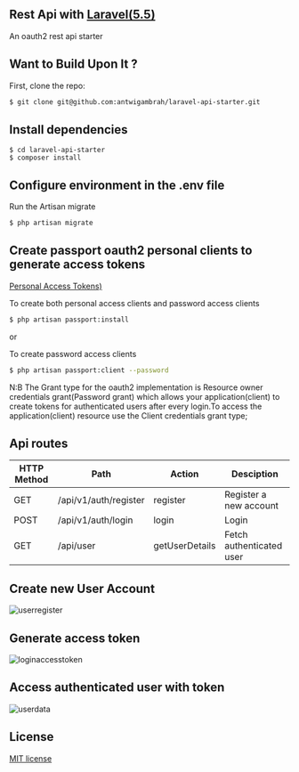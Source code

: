 ## Rest Api with [Laravel(5.5)](https://laravel.com/)

An oauth2  rest api starter 

## Want to Build Upon It ?

First, clone the repo:
```bash
$ git clone git@github.com:antwigambrah/laravel-api-starter.git
```

##  Install dependencies
```
$ cd laravel-api-starter
$ composer install
```

## Configure  environment in the .env file

Run the Artisan migrate 
```bash
$ php artisan migrate 
```

## Create passport  oauth2  personal clients  to generate access tokens
 [Personal Access Tokens)](https://laravel.com/docs/5.5/passport#personal-access-tokens)

To create both personal access clients and password access clients 
```bash
$ php artisan passport:install
```
or 

To create password access clients
```bash
$ php artisan passport:client --password
```

N:B The Grant type for the oauth2 implementation is Resource owner credentials grant(Password grant)  which allows your application(client)
to create tokens for authenticated users after every login.To access the application(client) resource use the Client credentials grant type;

## Api routes 

| HTTP Method	| Path | Action | Desciption  |
| ----- | ----- | ----- | ------------- |
| GET      | /api/v1/auth/register| register | Register a new account
| POST     | /api/v1/auth/login| login | Login 
| GET      | /api/user| getUserDetails|  Fetch authenticated user

## Create new User Account

![userregister](https://user-images.githubusercontent.com/12635930/30114883-feee2800-92cd-11e7-9030-623771b6c41b.PNG)


## Generate access token

![loginaccesstoken](https://user-images.githubusercontent.com/12635930/30114975-37684f62-92ce-11e7-91f7-7ea0e68ac3cd.PNG)


## Access authenticated user with token

![userdata](https://user-images.githubusercontent.com/12635930/30114993-4865d906-92ce-11e7-9c2d-c494132a8bf5.PNG)


## License

 [MIT license](http://opensource.org/licenses/MIT)




